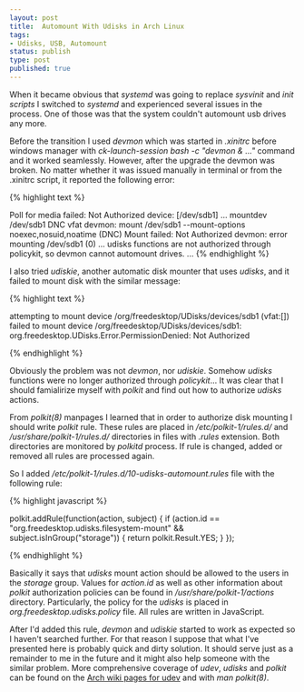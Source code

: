 ```yaml
---
layout: post
title:  Automount With Udisks in Arch Linux
tags:
- Udisks, USB, Automount
status: publish
type: post
published: true
---
```


When it became obvious that *systemd* was going to replace *sysvinit* and
*init scripts* I switched to *systemd* and experienced several issues in the
process. One of those was that the system couldn't automount usb drives
any more.

Before the transition I used *devmon* which was started in *.xinitrc*
before windows manager with *ck-launch-session bash -c "devmon & ..."*
command and it worked seamlessly. However, after the upgrade
the devmon was broken. No matter whether it was issued manually in
terminal or from the .xinitrc script, it reported the following error:

{% highlight text %}

Poll for media failed: Not Authorized
    device: [/dev/sdb1]
    ...
    mountdev /dev/sdb1 DNC vfat
devmon: mount /dev/sdb1 --mount-options noexec,nosuid,noatime    (DNC)
Mount failed: Not Authorized
devmon: error mounting /dev/sdb1 (0)
...
udisks functions are not authorized through policykit,
so devmon cannot automount drives.
...
{% endhighlight %}

I also tried *udiskie*, another automatic disk mounter that uses
*udisks*, and it failed to mount disk with the similar message:

{% highlight text %}

attempting to mount device /org/freedesktop/UDisks/devices/sdb1 (vfat:[])
failed to mount device /org/freedesktop/UDisks/devices/sdb1:
  org.freedesktop.UDisks.Error.PermissionDenied: Not Authorized

{% endhighlight %}

Obviously the problem was not *devmon*, nor *udiskie*. Somehow *udisks* functions
were no longer authorized through *policykit*... It was clear that I should
famialirize myself with *polkit* and find out how to authorize *udisks* actions.

From *polkit(8)* manpages I learned that in order to authorize
disk mounting I should write *polkit* rule. These rules are placed in
*/etc/polkit-1/rules.d/* and */usr/share/polkit-1/rules.d/* directories in
files with *.rules* extension. Both directories are monitored by *polkitd*
process. If rule is changed, added or removed all rules are processed
again.

So I added */etc/polkit-1/rules.d/10-udisks-automount.rules* file with
the following rule:

{% highlight javascript %}

polkit.addRule(function(action, subject) {
        if (action.id == "org.freedesktop.udisks.filesystem-mount" &&
                subject.isInGroup("storage")) {
                return polkit.Result.YES;
        }
});

{% endhighlight %}

Basically it says that *udisks* mount action should be allowed to the users
in the *storage* group. Values for *action.id* as well as other information
about *polkit* authorization policies can be found in */usr/share/polkit-1/actions*
directory. Particularly, the policy for the *udisks* is placed in
*org.freedesktop.udisks.policy* file. All rules are written in JavaScript.

After I'd added this rule, *devmon* and *udiskie* started to work as expected
so I haven't searched further. For that reason I suppose that what I've presented
here is probably quick and dirty solution. It should serve just as a remainder
to me in the future and it might also help someone with the similar problem.
More comprehensive coverage of *udev*, *udisks* and *polkit* can be found on the
[Arch wiki pages for udev](https://wiki.archlinux.org/index.php/Udev#Udisks)
and with *man polkit(8)*.

